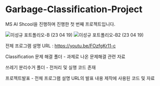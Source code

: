 # Garbage-Classification-Project

MS AI Shcool을 진행하며 진행한 첫 번째 프로젝트입니다.


![이성규 포트폴리오-B (23 04 19)](https://user-images.githubusercontent.com/101550112/233021638-8dc4909b-2c96-4def-a652-c5cdfc47eb23.png)
![이성규 포트폴리오-B2 (23 04 19)](https://user-images.githubusercontent.com/101550112/233021648-7f05077c-d08e-4efb-9a1e-e6149c1649ee.png)

전체 프로그램 설명 URL :  https://youtu.be/FOzfgKr11-c


Classification 문제 해결 폴더 - 과제로 나온 문제해결 관련 자료

쓰레기 분리수거 폴더 - 전처리 및 실행 코드 존재

프로젝트발표 - 전체 프로그램 설명 URL의 발표 내용 제작에 사용된 코드 및 자료
